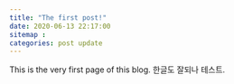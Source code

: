 ```yaml
---
title: "The first post!"
date: 2020-06-13 22:17:00
sitemap :
categories: post update
---
```


This is the very first page of this blog.
한글도 잘되나 테스트.
